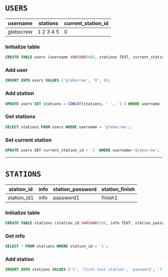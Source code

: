 # ```USERS```

username | stations | current_station_id
---------|----------|-----------
glebocrew| 1 2 3 4 5| 0


### Initialize table
```sql
CREATE TABLE users (username VARCHAR(60), stations TEXT, current_station_id VARCHAR(30));
```
### Add user
```sql
INSERT INTO users VALUES ('glebocrew', '0', 0);
```
### Add station
```sql
UPDATE users SET stations = CONCAT(stations, ' ', '1') WHERE username = 'glebocrew'; 
```
### Get stations
```sql
SELECT stations FROM users WHERE username = 'glebocrew';
```
### Set current station 
```sql
UPDATE users SET current_station_id = '1' WHERE username='glebocrew';
```

--------


# ```STATIONS```
station_id  | info | station_password | station_finish
------------|------|------------------|---------------
station_id1 | info |     password1    |     finish1

### Initialize table
```sql
CREATE TABLE stations (station_id VARCHAR(50), info TEXT, station_password TEXT, station_finish TEXT );
```
### Get info
```sql
SELECT * FROM stations WHERE station_id = '1';
```
### Add station
```sql
INSERT INTO stations VALUES ('1', 'first test station', 'password', 'finish code');
```